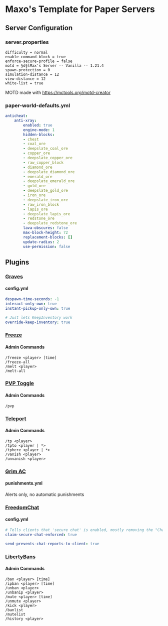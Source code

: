 # Maxo's Template for Paper Servers

## Server Configuration

### server.properties

``` properties
difficulty = normal
enable-command-block = true
enforce-secure-profile = false
motd = §d§lMax's Server -- Vanilla -- 1.21.4
spawn-protection = 0
simulation-distance = 12
view-distance = 12
white-list = true
```

MOTD made with <https://mctools.org/motd-creator>

### paper-world-defaults.yml

``` yml
anticheat:
    anti-xray:
        enabled: true
        engine-mode: 1
        hidden-blocks:
        - chest
        - coal_ore
        - deepslate_coal_ore
        - copper_ore
        - deepslate_copper_ore
        - raw_copper_block
        - diamond_ore
        - deepslate_diamond_ore
        - emerald_ore
        - deepslate_emerald_ore
        - gold_ore
        - deepslate_gold_ore
        - iron_ore
        - deepslate_iron_ore
        - raw_iron_block
        - lapis_ore
        - deepslate_lapis_ore
        - redstone_ore
        - deepslate_redstone_ore
        lava-obscures: false
        max-block-height: 72
        replacement-blocks: []
        update-radius: 2
        use-permission: false
```

## Plugins

### [Graves](https://modrinth.com/plugin/axgraves)

#### config.yml

``` yml
despawn-time-seconds: -1
interact-only-own: true
instant-pickup-only-own: true

# Just lets KeepInventory work
override-keep-inventory: true
```

### [Freeze](https://www.spigotmc.org/resources/freeze.31822/)

#### Admin Commands

``` properties
/freeze <player> [time]
/freeze-all
/melt <player>
/melt-all
```

### [PVP Toggle](https://modrinth.com/plugin/slash-pvp)

#### Admin Commands

``` properties
/pvp
```

### [Teleport](https://modrinth.com/plugin/teleport)

#### Admin Commands

``` properties
/tp <player>
/tpto <player | *>
/tphere <player | *>
/vanish <player>
/unvanish <player>
```

### [Grim AC](https://modrinth.com/plugin/grimac)

#### punishments.yml

Alerts only, no automatic punishments

### [FreedomChat](https://modrinth.com/plugin/freedomchat)

#### config.yml

``` yml
# Tells clients that 'secure chat' is enabled, mostly removing the "Chat messages can't be verified" toast notification
claim-secure-chat-enforced: true

send-prevents-chat-reports-to-client: true
```

### [LibertyBans](https://modrinth.com/plugin/libertybans)

#### Admin Commands

``` properties
/ban <player> [time]
/ipban <player> [time]
/unban <player>
/unbanip <player>
/mute <player> [time]
/unmute <player>
/kick <player>
/banlist
/mutelist
/history <player>
```

